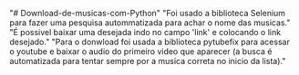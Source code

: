 "# Download-de-musicas-com-Python" 
"Foi usado a biblioteca Selenium para fazer uma pesquisa autommatizada para achar o nome das musicas."
"É possivel baixar uma desejada indo no campo 'link' e colocando o link desejado."
"Para o donwload foi usada a biblioteca pytubefix para acessar o youtube e baixar o audio do primeiro video que aparecer (a busca é automatizada para tentar sempre por a musica correta no inicio da lista)."
